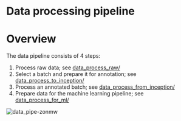 Data processing pipeline
========================
# Overview
The data pipeline consists of 4 steps:
1. Process raw data; see [data_process_raw/](data_process_raw/)
2. Select a batch and prepare it for annotation; see [data_process_to_inception/](data_process_to_inception/)
3. Process an annotated batch; see [data_process_from_inception/](data_process_from_inception/)
4. Prepare data for the machine learning pipeline; see [data_process_for_ml/](data_process_for_ml/)

![data_pipe-zonmw](https://user-images.githubusercontent.com/38586487/132900272-e0832fb5-1d0b-4c3c-923c-3bea1feefb35.png)
